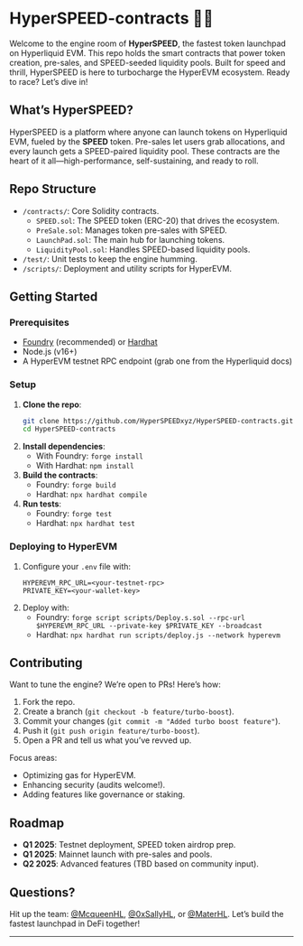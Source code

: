 # HyperSPEED-contracts 🚗💨

Welcome to the engine room of **HyperSPEED**, the fastest token launchpad on Hyperliquid EVM. This repo holds the smart contracts that power token creation, pre-sales, and SPEED-seeded liquidity pools. Built for speed and thrill, HyperSPEED is here to turbocharge the HyperEVM ecosystem. Ready to race? Let’s dive in!

## What’s HyperSPEED?
HyperSPEED is a platform where anyone can launch tokens on Hyperliquid EVM, fueled by the **SPEED** token. Pre-sales let users grab allocations, and every launch gets a SPEED-paired liquidity pool. These contracts are the heart of it all—high-performance, self-sustaining, and ready to roll.

## Repo Structure
- `/contracts/`: Core Solidity contracts.
  - `SPEED.sol`: The SPEED token (ERC-20) that drives the ecosystem.
  - `PreSale.sol`: Manages token pre-sales with SPEED.
  - `LaunchPad.sol`: The main hub for launching tokens.
  - `LiquidityPool.sol`: Handles SPEED-based liquidity pools.
- `/test/`: Unit tests to keep the engine humming.
- `/scripts/`: Deployment and utility scripts for HyperEVM.

## Getting Started
### Prerequisites
- [Foundry](https://github.com/foundry-rs/foundry) (recommended) or [Hardhat](https://hardhat.org/)
- Node.js (v16+)
- A HyperEVM testnet RPC endpoint (grab one from the Hyperliquid docs)

### Setup
1. **Clone the repo**:
   ```bash
   git clone https://github.com/HyperSPEEDxyz/HyperSPEED-contracts.git
   cd HyperSPEED-contracts
   ```
2. **Install dependencies**:
   - With Foundry: `forge install`
   - With Hardhat: `npm install`
3. **Build the contracts**:
   - Foundry: `forge build`
   - Hardhat: `npx hardhat compile`
4. **Run tests**:
   - Foundry: `forge test`
   - Hardhat: `npx hardhat test`

### Deploying to HyperEVM
1. Configure your `.env` file with:
   ```env
   HYPEREVM_RPC_URL=<your-testnet-rpc>
   PRIVATE_KEY=<your-wallet-key>
   ```
2. Deploy with:
   - Foundry: `forge script scripts/Deploy.s.sol --rpc-url $HYPEREVM_RPC_URL --private-key $PRIVATE_KEY --broadcast`
   - Hardhat: `npx hardhat run scripts/deploy.js --network hyperevm`

## Contributing
Want to tune the engine? We’re open to PRs! Here’s how:
1. Fork the repo.
2. Create a branch (`git checkout -b feature/turbo-boost`).
3. Commit your changes (`git commit -m "Added turbo boost feature"`).
4. Push it (`git push origin feature/turbo-boost`).
5. Open a PR and tell us what you’ve revved up.

Focus areas:
- Optimizing gas for HyperEVM.
- Enhancing security (audits welcome!).
- Adding features like governance or staking.

## Roadmap
- **Q1 2025**: Testnet deployment, SPEED token airdrop prep.
- **Q1 2025**: Mainnet launch with pre-sales and pools.
- **Q2 2025**: Advanced features (TBD based on community input).

## Questions?
Hit up the team: [@McqueenHL](https://twitter.com/mcqueenhl), [@0xSallyHL](https://twitter.com/0xSallyHL), or [@MaterHL](https://twitter.com/MaterHL). Let’s build the fastest launchpad in DeFi together!

---

